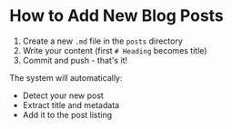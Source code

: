<!--
date: 2023-05-17  # Optional (defaults to file creation date)
-->
# How to Add New Blog Posts

1. Create a new `.md` file in the `posts` directory
2. Write your content (first `# Heading` becomes title)
3. Commit and push - that's it!

The system will automatically:
- Detect your new post
- Extract title and metadata
- Add it to the post listing
